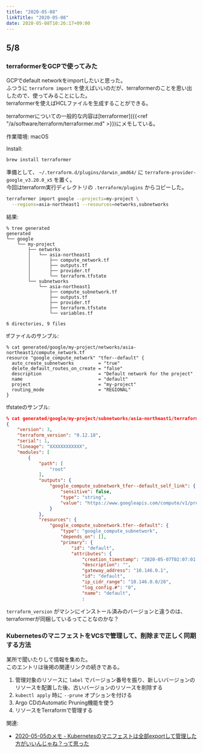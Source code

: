 ```yaml
---
title: "2020-05-08"
linkTitle: "2020-05-08"
date: 2020-05-08T10:26:17+09:00
---
```


## 5/8
### terraformerをGCPで使ってみた

GCPでdefault networkをimportしたいと思った。  
ふつうに `terraform import` を使えばいいのだが、terraformerのことを思い出したので、使ってみることにした。  
terraformerを使えばHCLファイルを生成することができる。

terraformerについての一般的な内容は[terraformer]({{<ref "/a/software/terraform/terraformer.md" >}})にメモしている。

作業環境: macOS

Install:

```sh
brew install terraformer
```

準備として、 `~/.terraform.d/plugins/darwin_amd64/` に `terraform-provider-google_v3.20.0_x5` を置く。  
今回はterraform実行ディレクトリの `.terraform/plugins` からコピーした。

```sh
terraformer import google --projects=my-project \
  --regions=asia-northeast1 --resources=networks,subnetworks
```

結果:

```
% tree generated
generated
└── google
    └── my-project
        ├── networks
        │   └── asia-northeast1
        │       ├── compute_network.tf
        │       ├── outputs.tf
        │       ├── provider.tf
        │       └── terraform.tfstate
        └── subnetworks
            └── asia-northeast1
                ├── compute_subnetwork.tf
                ├── outputs.tf
                ├── provider.tf
                ├── terraform.tfstate
                └── variables.tf

6 directories, 9 files
```

tfファイルのサンプル:

```HCL
% cat generated/google/my-project/networks/asia-northeast1/compute_network.tf
resource "google_compute_network" "tfer--default" {
  auto_create_subnetworks         = "true"
  delete_default_routes_on_create = "false"
  description                     = "Default network for the project"
  name                            = "default"
  project                         = "my-project"
  routing_mode                    = "REGIONAL"
}
```

tfstateのサンプル:

```JSON
% cat generated/google/my-project/subnetworks/asia-northeast1/terraform.tfstate
{
    "version": 3,
    "terraform_version": "0.12.18",
    "serial": 1,
    "lineage": "XXXXXXXXXXXX",
    "modules": [
        {
            "path": [
                "root"
            ],
            "outputs": {
                "google_compute_subnetwork_tfer--default_self_link": {
                    "sensitive": false,
                    "type": "string",
                    "value": "https://www.googleapis.com/compute/v1/projects/my-project/regions/asia-northeast1/subnetworks/default"
                }
            },
            "resources": {
                "google_compute_subnetwork.tfer--default": {
                    "type": "google_compute_subnetwork",
                    "depends_on": [],
                    "primary": {
                        "id": "default",
                        "attributes": {
                            "creation_timestamp": "2020-05-07T02:07:01.455-07:00",
                            "description": "",
                            "gateway_address": "10.146.0.1",
                            "id": "default",
                            "ip_cidr_range": "10.146.0.0/20",
                            "log_config.#": "0",
                            "name": "default",
                            :
```

`terraform_version` がマシンにインストール済みのバージョンと違うのは、terraformerが同梱しているってことなのかな？

### KubernetesのマニフェストをVCSで管理して、削除まで正しく同期する方法

某所で聞いたりして情報を集めた。  
このエントリは後掲の関連リンクの続きである。

1. 管理対象のリソースに `label` でバージョン番号を振り、新しいバージョンのリソースを配置した後、古いバージョンのリソースを削除する
1. `kubectl apply` 時に `--prune` オプションを付ける
1. Argo CDのAutomatic Pruning機能を使う
1. リソースをTerraformで管理する

関連:

- [2020-05-05のメモ - Kubernetesのマニフェストは全部exportして管理した方がいいんじゃね？って思った](../20200505/#kubernetesのマニフェストは全部exportして管理した方がいいんじゃねって思った)
